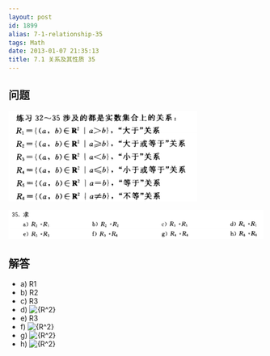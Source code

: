```yaml
---
layout: post
id: 1899
alias: 7-1-relationship-35
tags: Math
date: 2013-01-07 21:35:13
title: 7.1 关系及其性质 35
---
```


## 问题

![image](/user_images/1899-0.png)

[![image](/user_images/1899-2.png "image")](/user_images/1899-2.png)

## 解答

*   a) R1
*   b) R2
*   c) R3
*   d) ![{R^2}](http://chart.apis.google.com/chart?cht=tx&chs=1x0&chf=bg,s,FFFFFF00&chco=000000&chl=%7BR%5E2%7D)
*   e) R3
*   f) ![{R^2}](http://chart.apis.google.com/chart?cht=tx&chs=1x0&chf=bg,s,FFFFFF00&chco=000000&chl=%7BR%5E2%7D)
*   g) ![{R^2}](http://chart.apis.google.com/chart?cht=tx&chs=1x0&chf=bg,s,FFFFFF00&chco=000000&chl=%7BR%5E2%7D)
*   h) ![{R^2}](http://chart.apis.google.com/chart?cht=tx&chs=1x0&chf=bg,s,FFFFFF00&chco=000000&chl=%7BR%5E2%7D)
